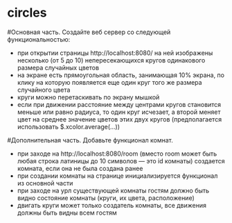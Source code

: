 # circles

#Основная часть.
Создайте веб сервер со следующей функциональностью:
* при открытии страницы http://localhost:8080/ на ней изображены несколько (от 5 до 10) непересекающихся кругов одинакового размера случайных цветов
* на экране есть прямоугольная область, занимающая 10% экрана, по клику на которую появляется еще один круг того же размера случайного цвета
* круги можно перетаскивать по экрану мышкой
* если при движении расстояние между центрами кругов становится меньше или равно радиуса, то один круг исчезает, а второй меняет цвет на среднее значение цветов этих двух кругов (предполагается использовать $.xcolor.average(...))

#Дополнительная часть.
Добавьте функционал комнат.
* при заходе на http://localhost:8080/room (вместо room может быть любая строка латиницы до 10 символов — это id комнаты) создается комната, если она не была создана ранее
* при создании комнаты на странице инициализируется функционал из основной части
* при заходе на урл существующей комнаты гостям должно быть видно состояние комнаты (круги, их цвета, расположение)
* двигать круги может только создатель комнаты, все движения должны быть видны всем гостям
